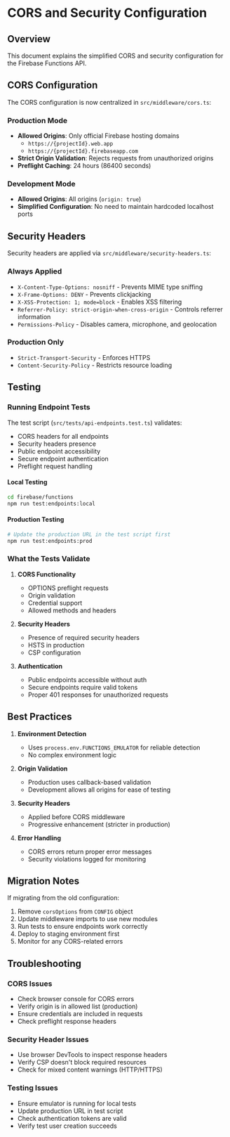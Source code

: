 # CORS and Security Configuration

## Overview

This document explains the simplified CORS and security configuration for the Firebase Functions API.

## CORS Configuration

The CORS configuration is now centralized in `src/middleware/cors.ts`:

### Production Mode
- **Allowed Origins**: Only official Firebase hosting domains
  - `https://{projectId}.web.app`
  - `https://{projectId}.firebaseapp.com`
- **Strict Origin Validation**: Rejects requests from unauthorized origins
- **Preflight Caching**: 24 hours (86400 seconds)

### Development Mode
- **Allowed Origins**: All origins (`origin: true`)
- **Simplified Configuration**: No need to maintain hardcoded localhost ports

## Security Headers

Security headers are applied via `src/middleware/security-headers.ts`:

### Always Applied
- `X-Content-Type-Options: nosniff` - Prevents MIME type sniffing
- `X-Frame-Options: DENY` - Prevents clickjacking
- `X-XSS-Protection: 1; mode=block` - Enables XSS filtering
- `Referrer-Policy: strict-origin-when-cross-origin` - Controls referrer information
- `Permissions-Policy` - Disables camera, microphone, and geolocation

### Production Only
- `Strict-Transport-Security` - Enforces HTTPS
- `Content-Security-Policy` - Restricts resource loading

## Testing

### Running Endpoint Tests

The test script (`src/tests/api-endpoints.test.ts`) validates:
- CORS headers for all endpoints
- Security headers presence
- Public endpoint accessibility
- Secure endpoint authentication
- Preflight request handling

#### Local Testing
```bash
cd firebase/functions
npm run test:endpoints:local
```

#### Production Testing
```bash
# Update the production URL in the test script first
npm run test:endpoints:prod
```

### What the Tests Validate

1. **CORS Functionality**
   - OPTIONS preflight requests
   - Origin validation
   - Credential support
   - Allowed methods and headers

2. **Security Headers**
   - Presence of required security headers
   - HSTS in production
   - CSP configuration

3. **Authentication**
   - Public endpoints accessible without auth
   - Secure endpoints require valid tokens
   - Proper 401 responses for unauthorized requests

## Best Practices

1. **Environment Detection**
   - Uses `process.env.FUNCTIONS_EMULATOR` for reliable detection
   - No complex environment logic

2. **Origin Validation**
   - Production uses callback-based validation
   - Development allows all origins for ease of testing

3. **Security Headers**
   - Applied before CORS middleware
   - Progressive enhancement (stricter in production)

4. **Error Handling**
   - CORS errors return proper error messages
   - Security violations logged for monitoring

## Migration Notes

If migrating from the old configuration:
1. Remove `corsOptions` from `CONFIG` object
2. Update middleware imports to use new modules
3. Run tests to ensure endpoints work correctly
4. Deploy to staging environment first
5. Monitor for any CORS-related errors

## Troubleshooting

### CORS Issues
- Check browser console for CORS errors
- Verify origin is in allowed list (production)
- Ensure credentials are included in requests
- Check preflight response headers

### Security Header Issues
- Use browser DevTools to inspect response headers
- Verify CSP doesn't block required resources
- Check for mixed content warnings (HTTP/HTTPS)

### Testing Issues
- Ensure emulator is running for local tests
- Update production URL in test script
- Check authentication tokens are valid
- Verify test user creation succeeds